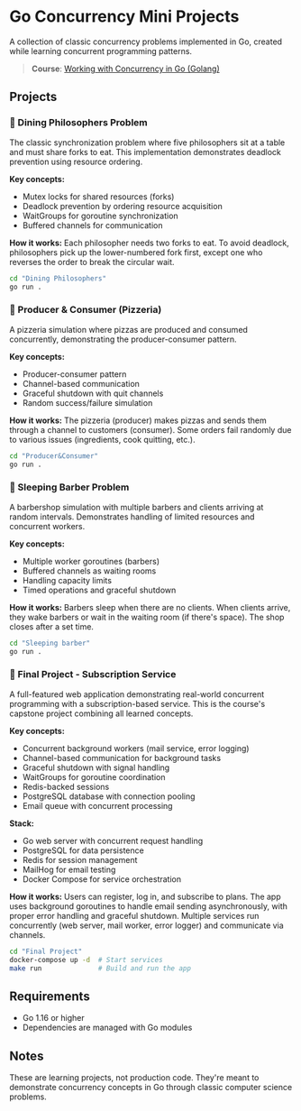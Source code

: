 # Go Concurrency Mini Projects

A collection of classic concurrency problems implemented in Go, created while learning concurrent programming patterns.

> **Course**: [Working with Concurrency in Go (Golang)](https://www.udemy.com/course/working-with-concurrency-in-go-golang/)

## Projects

### 🍝 Dining Philosophers Problem
The classic synchronization problem where five philosophers sit at a table and must share forks to eat. This implementation demonstrates deadlock prevention using resource ordering.

**Key concepts:**
- Mutex locks for shared resources (forks)
- Deadlock prevention by ordering resource acquisition
- WaitGroups for goroutine synchronization
- Buffered channels for communication

**How it works:** Each philosopher needs two forks to eat. To avoid deadlock, philosophers pick up the lower-numbered fork first, except one who reverses the order to break the circular wait.

```bash
cd "Dining Philosophers"
go run .
```

### 🍕 Producer & Consumer (Pizzeria)
A pizzeria simulation where pizzas are produced and consumed concurrently, demonstrating the producer-consumer pattern.

**Key concepts:**
- Producer-consumer pattern
- Channel-based communication
- Graceful shutdown with quit channels
- Random success/failure simulation

**How it works:** The pizzeria (producer) makes pizzas and sends them through a channel to customers (consumer). Some orders fail randomly due to various issues (ingredients, cook quitting, etc.).

```bash
cd "Producer&Consumer"
go run .
```

### 💈 Sleeping Barber Problem
A barbershop simulation with multiple barbers and clients arriving at random intervals. Demonstrates handling of limited resources and concurrent workers.

**Key concepts:**
- Multiple worker goroutines (barbers)
- Buffered channels as waiting rooms
- Handling capacity limits
- Timed operations and graceful shutdown

**How it works:** Barbers sleep when there are no clients. When clients arrive, they wake barbers or wait in the waiting room (if there's space). The shop closes after a set time.

```bash
cd "Sleeping barber"
go run .
```

### 🎯 Final Project - Subscription Service
A full-featured web application demonstrating real-world concurrent programming with a subscription-based service. This is the course's capstone project combining all learned concepts.

**Key concepts:**
- Concurrent background workers (mail service, error logging)
- Channel-based communication for background tasks
- Graceful shutdown with signal handling
- WaitGroups for goroutine coordination
- Redis-backed sessions
- PostgreSQL database with connection pooling
- Email queue with concurrent processing

**Stack:**
- Go web server with concurrent request handling
- PostgreSQL for data persistence
- Redis for session management
- MailHog for email testing
- Docker Compose for service orchestration

**How it works:** Users can register, log in, and subscribe to plans. The app uses background goroutines to handle email sending asynchronously, with proper error handling and graceful shutdown. Multiple services run concurrently (web server, mail worker, error logger) and communicate via channels.

```bash
cd "Final Project"
docker-compose up -d  # Start services
make run              # Build and run the app
```

## Requirements

- Go 1.16 or higher
- Dependencies are managed with Go modules

## Notes

These are learning projects, not production code. They're meant to demonstrate concurrency concepts in Go through classic computer science problems.

